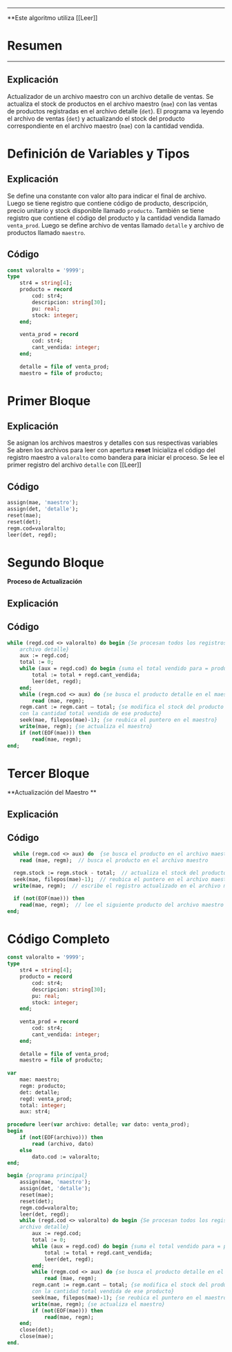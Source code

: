 
---
**Este algoritmo utiliza [[Leer]] 
# Resumen

---
## Explicación
Actualizador de un archivo maestro con un archivo detalle de ventas. Se actualiza el stock de productos en el archivo maestro (`mae`) con las ventas de productos registradas en el archivo detalle (`det`). El programa va leyendo el archivo de ventas (`det`) y actualizando el stock del producto correspondiente en el archivo maestro (`mae`) con la cantidad vendida.

# Definición de Variables y Tipos
## Explicación
Se define una constante con valor alto para indicar el final de archivo. Luego se tiene registro que contiene código de producto, descripción, precio unitario y stock disponible llamado `producto`. 
También se tiene registro que contiene el código del producto y la cantidad vendida llamado `venta_prod`.
Luego se define archivo de ventas llamado `detalle` y archivo de productos llamado `maestro`.
## Código
```pascal
const valoralto = '9999';
type
	str4 = string[4];
	producto = record
		cod: str4;
		descripcion: string[30];
		pu: real;
		stock: integer;
	end;
	
	venta_prod = record
		cod: str4;
		cant_vendida: integer;
	end;
	
	detalle = file of venta_prod;
	maestro = file of producto;
```

# Primer Bloque
## Explicación
Se asignan los archivos maestros y detalles con sus respectivas variables
Se abren los archivos para leer con apertura **reset**
Inicializa el código del registro maestro a `valoralto` como bandera para iniciar el proceso.
Se lee el primer registro del archivo `detalle` con [[Leer]] 
## Código
```pascal
assign(mae, 'maestro');
assign(det, 'detalle');
reset(mae);
reset(det);
regm.cod=valoralto;
leer(det, regd);
```
# Segundo Bloque
**Proceso de Actualización**
## Explicación
## Código
```pascal
while (regd.cod <> valoralto) do begin {Se procesan todos los registros del
	archivo detalle}
	aux := regd.cod;
	total := 0;
	while (aux = regd.cod) do begin {suma el total vendido para = producto}
		total := total + regd.cant_vendida;
		leer(det, regd);
	end;
	while (regm.cod <> aux) do {se busca el producto detalle en el maestro}
		read (mae, regm);
	regm.cant := regm.cant – total; {se modifica el stock del producto
	con la cantidad total vendida de ese producto}
	seek(mae, filepos(mae)-1); {se reubica el puntero en el maestro}
	write(mae, regm); {se actualiza el maestro}
	if (not(EOF(mae))) then
		read(mae, regm);
end;
```
# Tercer Bloque
**Actualización del Maestro **
## Explicación
## Código
```pascal
  while (regm.cod <> aux) do  {se busca el producto en el archivo maestro}
    read (mae, regm);  // busca el producto en el archivo maestro
  
  regm.stock := regm.stock - total;  // actualiza el stock del producto en el maestro
  seek(mae, filepos(mae)-1);  // reubica el puntero en el archivo maestro
  write(mae, regm);  // escribe el registro actualizado en el archivo maestro

  if (not(EOF(mae))) then
    read(mae, regm);  // lee el siguiente producto del archivo maestro
end;

```
# Código Completo

```pascal
const valoralto = '9999';
type
	str4 = string[4];
	producto = record
		cod: str4;
		descripcion: string[30];
		pu: real;
		stock: integer;
	end;
	
	venta_prod = record
		cod: str4;
		cant_vendida: integer;
	end;
	
	detalle = file of venta_prod;
	maestro = file of producto;
	
var
	mae: maestro;
	regm: producto;
	det: detalle;
	regd: venta_prod;
	total: integer;
	aux: str4;
	
procedure leer(var archivo: detalle; var dato: venta_prod);
begin
	if (not(EOF(archivo))) then
		read (archivo, dato)
	else
		dato.cod := valoralto;
end;

begin {programa principal}
	assign(mae, 'maestro');
	assign(det, 'detalle');
	reset(mae);
	reset(det);
	regm.cod=valoralto;
	leer(det, regd);
	while (regd.cod <> valoralto) do begin {Se procesan todos los registros del
	archivo detalle}
		aux := regd.cod;
		total := 0;
		while (aux = regd.cod) do begin {suma el total vendido para = producto}
			total := total + regd.cant_vendida;
			leer(det, regd);
		end;
		while (regm.cod <> aux) do {se busca el producto detalle en el maestro}
			read (mae, regm);
		regm.cant := regm.cant – total; {se modifica el stock del producto
		con la cantidad total vendida de ese producto}
		seek(mae, filepos(mae)-1); {se reubica el puntero en el maestro}
		write(mae, regm); {se actualiza el maestro}
		if (not(EOF(mae))) then
			read(mae, regm);
	end;
	close(det);
	close(mae);
end.
```
